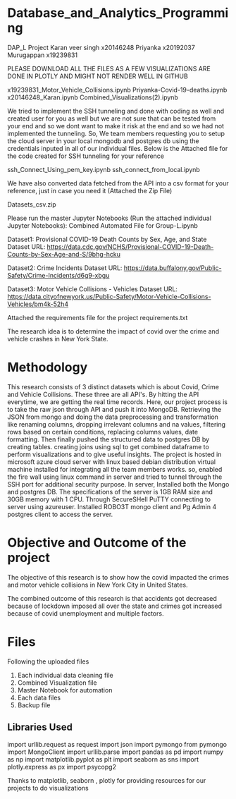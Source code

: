 # Database_and_Analytics_Programming

DAP_L Project
Karan veer singh  x20146248
Priyanka          x20192037
Murugappan        x19239831

PLEASE DOWNLOAD ALL THE FILES AS A FEW VISUALIZATIONS ARE DONE IN PLOTLY AND MIGHT NOT RENDER WELL IN GITHUB

x19239831_Motor_Vehicle_Collisions.ipynb
Priyanka-Covid-19-deaths.ipynb
x20146248_Karan.ipynb
Combined_Visualizations(2).ipynb

We tried to implement the SSH tunneling and done with coding as well and created user for you as well but we are not sure that can be tested from your end and so we dont want to make it risk at the end and so we had not implemented the tunneling. So, We team members requesting you to setup the cloud server in your local mongodb and postgres db using the credentials inputed in all of our individual files. Below is the Attached file for the code created for SSH tunneling for your reference

ssh_Connect_Using_pem_key.ipynb
ssh_connect_from_local.ipynb

We have also converted data fetched from the API into a csv format for your reference, just in case you need it (Attached the Zip File)

Datasets_csv.zip

Please run the master Jupyter Notebooks (Run the attached individual Jupyter Notebooks):
Combined Automated File for Group-L.ipynb

Dataset1: Provisional COVID-19 Death Counts by Sex, Age, and State
Dataset URL: https://data.cdc.gov/NCHS/Provisional-COVID-19-Death-Counts-by-Sex-Age-and-S/9bhg-hcku

Dataset2: Crime Incidents
Dataset URL: https://data.buffalony.gov/Public-Safety/Crime-Incidents/d6g9-xbgu

Dataset3: Motor Vehicle Collisions - Vehicles
Dataset URL: https://data.cityofnewyork.us/Public-Safety/Motor-Vehicle-Collisions-Vehicles/bm4k-52h4

Attached the requirements file for the project
requirements.txt

The research idea is to determine the impact of covid over the crime and vehicle crashes in New York State. 

# Methodology

 This research consists of 3 distinct datasets which is about Covid, Crime and Vehicle Collisions. These three are all API's. By hitting the API everytime, we are getting the real time records. 
Here, our project process is to take the raw json through API and push it into MongoDB. Retrieving the JSON from mongo and doing the data preprocessing and transformation like renaming columns, dropping irrelevant columns and na values, filtering rows based on certain conditions, replacing columns values, date formatting.
Then finally pushed the structured data to postgres DB by creating tables. creating joins using sql to get combined dataframe to perform visualizations and to give useful insights.
The project is hosted in microsoft azure cloud server with linux based debian distribution virtual machine installed for integrating all the team members works. so, enabled the fire wall using linux command in server and tried to tunnel through the SSH port for additional security purpose. In server, Installed both the Mongo and postgres DB. The specifications of the server is 1GB RAM size and 30GB memory with 1 CPU. Through SecureSHell PuTTY connecting to server using azureuser. Installed ROBO3T mongo client and Pg Admin 4 postgres client to access the server.

# Objective and Outcome of the project
The objective of this research is to show how the covid impacted the crimes and motor vehicle collisions in New York City in United States.

The combined outcome of this research is that accidents got decreased because of lockdown imposed all over the state and crimes got increased because of covid unemployment and multiple factors.


# Files

Following the uploaded files
1) Each individual data cleaning file
2) Combined Visualization file
3) Master Notebook for automation
4) Each data files
5) Backup file

## Libraries Used
import urllib.request as request
import json
import pymongo
from pymongo import MongoClient
import urllib.parse
import pandas as pd
import numpy as np
import matplotlib.pyplot as plt
import seaborn as sns
import plotly.express as px
import psycopg2

Thanks to matplotlib, seaborn , plotly for providing resources for our projects to do visualizations




